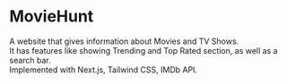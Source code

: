 # MovieHunt
A website that gives information about Movies and TV Shows.\
It has features like showing Trending and Top Rated section, as well as a search bar.\
Implemented with  Next.js, Tailwind CSS, IMDb API.

